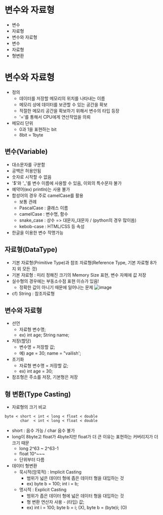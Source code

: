 # 변수와 자료형
- 변수
- 자료형
- 변수와 자료형
- 변수
- 자료형
- 형변환

# 변수와 자료형
- 정의
  - 데이터를 저장할 메모리의 위치를 나타내는 이름
  - 메모리 상에 데이터를 보관할 수 있는 공간을 확보
  - 적절한 메모리 공간을 확보하기 위해서 변수의 타입 등장
  - '='를 통해서 CPU에게 연산작업을 의뢰
- 메모리 단위
  - 0과 1을 표현하는 bit
  - 8bit = 1byte

## 변수(Variable)
- 대소문자를 구분함
- 공백은 허용안됨
- 숫자로 시작할 수 없음
- '$'와 '_'를 변수 이름에 사용할 수 있음, 이외의 특수문자 불가
- 예약어(ex) println)는 사용 불가
- 합성어의 경우 주로 camelCase를 활용
  - 보통 관례
  - PascalCase : 클래스 이름
  - camelCase : 변수명, 함수
  - snake_case : 상수 => 대문자_대문자 / (python의 경우 많이씀)
  - kebob-case : HTML/CSS 등 속성
- 한글을 이용한 변수 작명가능

## 자료형(DataType)
- 기본 자료형(Primitive Type)과 참조 자료형(Reference Type, 기본 자료형 8가지 외 모든 것)
- 기본 자료형 : 미리 정해진 크기의 Memory Size 표현, 변수 자체에 값 저장
- 실수형의 경우에는 부동소수점 표현 이슈가 있음!
  - 정확한 값이 아니기 때문에 일어나는 문제
![image](https://user-images.githubusercontent.com/109258380/208572871-87a238d5-c3a7-471b-827e-bdd1bd7b0f3a.png)
- cf) String : 참조자료형

## 변수와 자료형
- 선언
  - 자료형 변수명;
  - ex) int age; String name;
- 저장(할당)
  - 변수명 = 저장할 값;
  - 예) age = 30; name = "vailish';
- 초기화
  - 자료형 변수명 = 저장할 값;
  - ex) int age = 30;
- 참조형은 주소를 저장, 기본형은 저장

## 형 변환(Type Casting)
- 자료형의 크기 비교
```
byte < short < int < long < float < double
       char  < int < long < float < double
```
  - short : 음수 가능 / char 음수 불가
  - long이 8byte고 float가 4byte지만 float가 더 큰 이유는 표현하는 커버리지가 더 크기 때문
    - long 2^63 ~ 2^63-1
    - float 10^~~~
    - 단위부터 다름
- 데이터 형변환
  - 묵시적(암묵적) : Implicit Casting
    - 범위가 넓은 데이터 형에 좁은 데이터 형을 대입하는 것
    - ex) byte b = 100; int i = b;
  - 명시적 : Explicit Casting
    - 범위가 좁은 데이터 형에 넓은 데이터 형을 대입하는 것
    - 형 변환 연산자 사용 - (타입) 값;
    - ex) int i = 100; byte b = i; (X), byte b = (byte)i; (O)